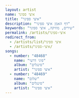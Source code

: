 ```yaml
---
layout: artist
name: איצי ספינר
title: "איצי ספינר"
description: "דף האמן איצי ספינר"
keywords: "שירים, מוזיקה, איצי ספינר"
permalink: /artists/איצי-ספינר
redirect_from:
  - /artists/list/איצי ספינר
  - /artists/איצי-ספינר/
songs:
  - number: "48468"
    name: "פיני דרעי"
    album: "סינגלים"
    artist: "איצי ספינר"
  - number: "48469"
    name: "שלום"
    album: "סינגלים"
    artist: "איצי ספינר"
---
```

